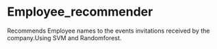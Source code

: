 # Employee_recommender
Recommends Employee names to the events invitations received by the company.Using SVM and Randomforest.
